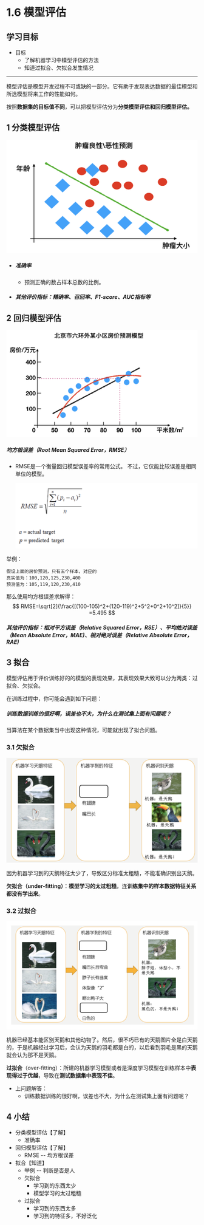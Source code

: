 # 1.6 模型评估

## 学习目标

- 目标
  - 了解机器学习中模型评估的方法
  - 知道过拟合、欠拟合发生情况

------

模型评估是模型开发过程不可或缺的一部分。它有助于发现表达数据的最佳模型和所选模型将来工作的性能如何。

按照**数据集的目标值不同**，可以把模型评估分为**分类模型评估和回归模型评估。**

## 1 分类模型评估

![](./images/肿瘤预测.png)

- ##### **准确率**
  
  - 预测正确的数占样本总数的比例。
- ##### 其他评价指标：精确率、召回率、F1-score、AUC指标等

## 2 回归模型评估

![](./images/房价预测.png)

##### 均方根误差（Root Mean Squared Error，RMSE）

- RMSE是一个衡量回归模型误差率的常用公式。 不过，它仅能比较误差是相同单位的模型。

  ![image-20190312193846308](./images/均方根误差.png)

举例：

```
假设上面的房价预测，只有五个样本，对应的
真实值为：100,120,125,230,400
预测值为：105,119,120,230,410
```

那么使用均方根误差求解得：
$$
RMSE=\sqrt[2]{\frac{[(100-105)^2+(120-119)^2+5^2+0^2+10^2]}{5}}
=5.495
$$


##### 其他评价指标：相对平方误差（Relative Squared Error，RSE）、平均绝对误差（Mean Absolute Error，MAE)、相对绝对误差（Relative Absolute Error，RAE)



## 3 拟合

模型评估用于评价训练好的的模型的表现效果，其表现效果大致可以分为两类：过拟合、欠拟合。

在训练过程中，你可能会遇到如下问题：

##### 训练数据训练的很好啊，误差也不大，为什么在测试集上面有问题呢？

当算法在某个数据集当中出现这种情况，可能就出现了拟合问题。

### 3.1 欠拟合

![image-20190312213119759](./images/欠拟合.png)

因为机器学习到的天鹅特征太少了，导致区分标准太粗糙，不能准确识别出天鹅。

**欠拟合（under-fitting）**：**模型学习的太过粗糙**，连**训练集中的样本数据特征关系都没有学出来**。

### 3.2 过拟合

![è¿æå](./images/过拟合.png)

机器已经基本能区别天鹅和其他动物了。然后，很不巧已有的天鹅图片全是白天鹅的，于是机器经过学习后，会认为天鹅的羽毛都是白的，以后看到羽毛是黑的天鹅就会认为那不是天鹅。

**过拟合**（over-fitting）：所建的机器学习模型或者是深度学习模型在训练样本中**表现得过于优越**，导致在**测试数据集中表现不佳**。

- 上问题解答：
  - 训练数据训练的很好啊，误差也不大，为什么在测试集上面有问题呢？

## 4 小结

- 分类模型评估【了解】
  - 准确率
- 回归模型评估【了解】
  - RMSE -- 均方根误差
- 拟合【知道】
  - 举例 -- 判断是否是人
  - 欠拟合
    - 学习到的东西太少
    - 模型学习的太过粗糙
  - 过拟合
    - 学习到的东西太多
    - 学习到的特征多，不好泛化


